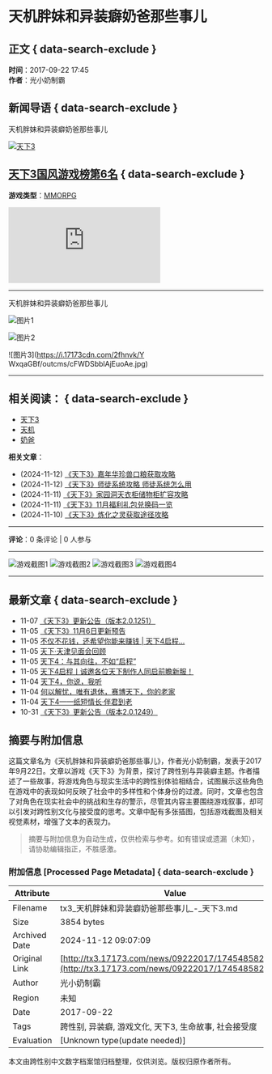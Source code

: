 # 天机胖妹和异装癖奶爸那些事儿

## 正文 { data-search-exclude }


**时间**：2017-09-22 17:45  
**作者**：光小奶制霸

## 新闻导语 { data-search-exclude }

天机胖妹和异装癖奶爸那些事儿

[![天下3](https://i.17173cdn.com/0561y4/YWxqaGBf/gamebase/game-cover-horizontal/wTiMQIbrerDCxyv.jpg)](http://newgame.17173.com/game-info-20069.html)

## [天下3](http://newgame.17173.com/game-info-20069.html)[国风游戏榜第6名](https://newgame.17173.com/rank/info.html#国风游戏榜) { data-search-exclude }

**游戏类型**：[MMORPG](http://newgame.17173.com/game-info-20069.html)

![资料片玄海寂途](https://newgame.17173.com/game-newslist-20069.html?news_type=1 "更多动态")

---

天机胖妹和异装癖奶爸那些事儿

![图片1](https://i.17173cdn.com/2fhnvk/YWxqaGBf/outcms/vQXvYYblAjEuowi.jpg)

![图片2](https://i.17173cdn.com/2fhnvk/YWxqaGBf/outcms/muWCKfblAjEuoxr.jpg)

![图片3](https://i.17173cdn.com/2fhnvk/Y WxqaGBf/outcms/cFWDSbblAjEuoAe.jpg)

---

## 相关阅读： { data-search-exclude }

- [天下3](http://tx3.17173.com/tag/天下3)
- [天机](http://tx3.17173.com/tag/天机)
- [奶爸](http://tx3.17173.com/tag/奶爸)

**相关文章**：

- (2024-11-12) [《天下3》嘉年华珍兽口粮获取攻略](http://tx3.17173.com/news/11122024/084604892.shtml "《天下3》嘉年华珍兽口粮获取攻略")
- (2024-11-12) [《天下3》师徒系统攻略 师徒系统怎么用](http://tx3.17173.com/news/11122024/084308149.shtml "《天下3》师徒系统攻略 师徒系统怎么用")
- (2024-11-11) [《天下3》家园洞天衣柜储物柜扩容攻略](http://tx3.17173.com/news/11112024/092710482.shtml "《天下3》家园洞天衣柜储物柜扩容攻略")
- (2024-11-11) [《天下3》11月福利礼包兑换码一览](http://tx3.17173.com/news/11112024/092244710.shtml "《天下3》11月福利礼包兑换码一览")
- (2024-11-10) [《天下3》炼化之灵获取途径攻略](http://tx3.17173.com/news/11102024/090455728.shtml "《天下3》炼化之灵获取途径攻略")

---

**评论**：0 条评论 | 0 人参与

---

![游戏截图1](https://i.17173cdn.com/z6mhfw/2017/tx3/2017/07/03/070303.jpg)
![游戏截图2](https://i.17173cdn.com/2fhnvk/YWxqaGBf/outcms/PnUYembludFbobE.jpg)
![游戏截图3](https://i.17173cdn.com/2fhnvk/YWxqaGBf/outcms/HgIJRVbludFdanf.jpg)
![游戏截图4](https://i.17173cdn.com/2fhnvk/YWxqaGBf/outcms/BPknlgbludFhkAi.jpg) 

---

## 最新文章 { data-search-exclude }

- 11-07 [《天下3》更新公告（版本2.0.1251）](http://tx3.17173.com/news/11072024/173010861.shtml "《天下3》更新公告（版本2.0.1251）")
- 11-05 [《天下3》11月6日更新预告](http://tx3.17173.com/news/11052024/170225529.shtml "《天下3》11月6日更新预告")
- 11-05 [不仅不花钱，还希望你能来赚钱 | 天下4启程…](http://tx3.17173.com/news/11052024/170224615.shtml "不仅不花钱，还希望你能来赚钱 | 天下4启程")
- 11-05 [天下·天津见面会回顾](http://tx3.17173.com/news/11052024/170225382.shtml "天下·天津见面会回顾")
- 11-05 [天下4：与其向往，不如“启程”](http://tx3.17173.com/news/11052024/170223665.shtml "天下4：与其向往，不如“启程”")
- 11-05 [天下4启程丨诚邀各位天下制作人同启前瞻新服！](http://tx3.17173.com/news/11052024/170221480.shtml "天下4启程丨诚邀各位天下制作人同启前瞻新服！")
- 11-04 [天下4，你说，我听](http://tx3.17173.com/news/11042024/173817778.shtml "天下4，你说，我听")
- 11-04 [何以解忧，唯有退休，赛博天下，你的老家](http://tx3.17173.com/news/11042024/173815228.shtml "何以解忧，唯有退休，赛博天下，你的老家")
- 11-04 [天下4——纸短情长·伴君到老](http://tx3.17173.com/news/11042024/173809888.shtml "天下4——纸短情长·伴君到老")
- 10-31 [《天下3》更新公告（版本2.0.1249）](http://tx3.17173.com/news/10312024/172627943.shtml "《天下3》更新公告（版本2.0.1249）")
<!-- tcd_original_link http://tx3.17173.com/news/09222017/174548582.shtml -->
## 摘要与附加信息

<!-- tcd_abstract -->
这篇文章名为《天机胖妹和异装癖奶爸那些事儿》，作者光小奶制霸，发表于2017年9月22日。文章以游戏《天下3》为背景，探讨了跨性别与异装癖主题。作者描述了一些故事，将游戏角色与现实生活中的跨性别体验相结合，试图展示这些角色在游戏中的表现如何反映了社会中的多样性和个体身份的过渡。同时，文章也包含了对角色在现实社会中的挑战和生存的警示，尽管其内容主要围绕游戏叙事，却可以引发对跨性别文化与接受度的思考。文章中配有多张插图，包括游戏截图及相关视觉素材，增强了文本的表现力。
<!-- tcd_abstract_end -->

> 摘要与附加信息为自动生成，仅供检索与参考。如有错误或遗漏（未知），请协助编辑指正，不胜感激。

### 附加信息 [Processed Page Metadata] { data-search-exclude }

| Attribute       | Value                                  |
|-----------------|----------------------------------------|
| Filename        | tx3_天机胖妹和异装癖奶爸那些事儿_-_天下3.md                             |
| Size            | 3854 bytes                           |
| Archived Date   | 2024-11-12 09:07:09                             |
| Original Link   | [http://tx3.17173.com/news/09222017/174548582.shtml](http://tx3.17173.com/news/09222017/174548582.shtml)                       |
| Author          | 光小奶制霸                               |
| Region          | 未知                               |
| Date            | 2017-09-22                                 |
| Tags            | 跨性别, 异装癖, 游戏文化, 天下3, 生命故事, 社会接受度                                 |
| Evaluation            | [Unknown type(update needed)]                                 |
<!-- tcd_table_end -->

本文由跨性别中文数字档案馆归档整理，仅供浏览。版权归原作者所有。
